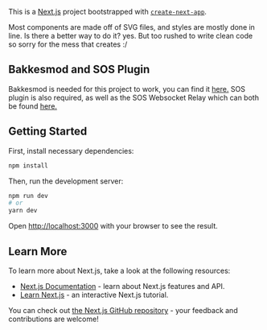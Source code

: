 This is a [Next.js](https://nextjs.org/) project bootstrapped with [`create-next-app`](https://github.com/vercel/next.js/tree/canary/packages/create-next-app).

Most components are made off of SVG files, and styles are mostly done in line. Is there a better way to do it? yes. But too rushed to write clean code so sorry for the mess that creates :/

## Bakkesmod and SOS Plugin
Bakkesmod is needed for this project to work, you can find it [here.](https://bakkesmod.com/) SOS plugin is also required, as well as the SOS Websocket Relay which can both be found [here.](https://gitlab.com/bakkesplugins/sos/)

## Getting Started

First, install necessary dependencies:
```bash
npm install
```

Then, run the development server:
```bash
npm run dev
# or
yarn dev
```
Open [http://localhost:3000](http://localhost:3000) with your browser to see the result.

## Learn More

To learn more about Next.js, take a look at the following resources:

- [Next.js Documentation](https://nextjs.org/docs) - learn about Next.js features and API.
- [Learn Next.js](https://nextjs.org/learn) - an interactive Next.js tutorial.

You can check out [the Next.js GitHub repository](https://github.com/vercel/next.js/) - your feedback and contributions are welcome!
